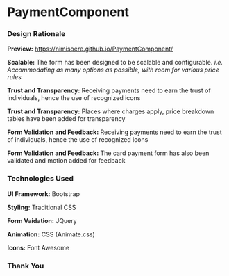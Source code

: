 # PaymentComponent

### Design Rationale

**Preview:** https://nimisoere.github.io/PaymentComponent/

**Scalable:** The form has been designed to be scalable and configurable. *i.e. Accommodating as many options as possible, with room for various price rules*

**Trust and Transparency:** Receiving payments need to earn the trust of individuals, hence the use of recognized icons

**Trust and Transparency:** Places where charges apply, price breakdown tables have been added for transparency

**Form Validation and Feedback:** Receiving payments need to earn the trust of individuals, hence the use of recognized icons

**Form Validation and Feedback:** The card payment form has also been validated and motion added for feedback

### Technologies Used

**UI Framework:** Bootstrap

**Styling:** Traditional CSS

**Form Vaidation:** JQuery

**Animation:** CSS (Animate.css)

**Icons:** Font Awesome

### Thank You
